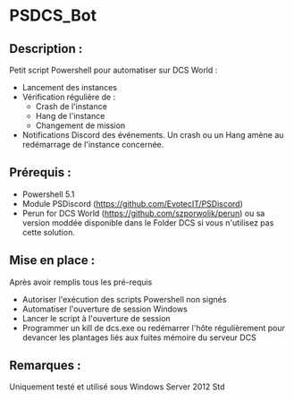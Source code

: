 # PSDCS_Bot

## Description :
Petit script Powershell pour automatiser sur DCS World :
* Lancement des instances
* Vérification régulière de :
  * Crash de l'instance
  * Hang de l'instance
  * Changement de mission
* Notifications Discord des événements. 
Un crash ou un Hang amène au redémarrage de l'instance concernée. 


## Prérequis : 
* Powershell 5.1
* Module PSDiscord (https://github.com/EvotecIT/PSDiscord)
* Perun for DCS World (https://github.com/szporwolik/perun) ou sa version moddée disponible dans le Folder DCS si vous n'utilisez pas cette solution. 


## Mise en place :
Après avoir remplis tous les pré-requis 
* Autoriser l'exécution des scripts Powershell non signés
* Automatiser l'ouverture de session Windows
* Lancer le script à l'ouverture de session
* Programmer un kill de dcs.exe ou redémarrer l'hôte régulièrement pour devancer les plantages liés aux fuites mémoire du serveur DCS


## Remarques :
Uniquement testé et utilisé sous Windows Server 2012 Std
